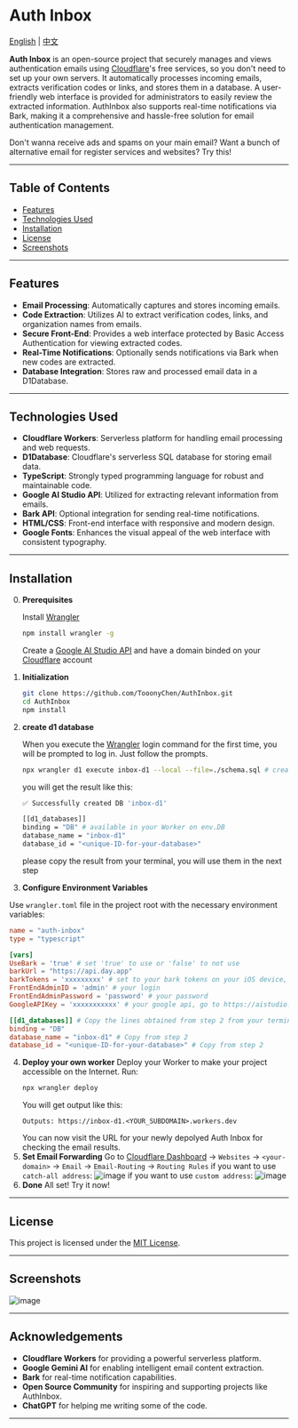 # Auth Inbox

[English](https://github.com/TooonyChen/AuthInbox/blob/main/README.md) | [中文](https://github.com/TooonyChen/AuthInbox/blob/main/README_CN.md)

**Auth Inbox** is an open-source project that securely manages and views authentication emails using [Cloudflare](https://cloudflare.com/)'s free services, so you don't need to set up your own servers. It automatically processes incoming emails, extracts verification codes or links, and stores them in a database. A user-friendly web interface is provided for administrators to easily review the extracted information. AuthInbox also supports real-time notifications via Bark, making it a comprehensive and hassle-free solution for email authentication management.

Don't wanna receive ads and spams on your main email? Want a bunch of alternative email for register services and websites? Try this! 

---

## Table of Contents

- [Features](#features)
- [Technologies Used](#technologies-used)
- [Installation](#installation)
- [License](#license)
- [Screenshots](#Screenshots)

---

## Features

- **Email Processing**: Automatically captures and stores incoming emails.
- **Code Extraction**: Utilizes AI to extract verification codes, links, and organization names from emails.
- **Secure Front-End**: Provides a web interface protected by Basic Access Authentication for viewing extracted codes.
- **Real-Time Notifications**: Optionally sends notifications via Bark when new codes are extracted.
- **Database Integration**: Stores raw and processed email data in a D1Database.

---

## Technologies Used

- **Cloudflare Workers**: Serverless platform for handling email processing and web requests.
- **D1Database**: Cloudflare's serverless SQL database for storing email data.
- **TypeScript**: Strongly typed programming language for robust and maintainable code.
- **Google AI Studio API**: Utilized for extracting relevant information from emails.
- **Bark API**: Optional integration for sending real-time notifications.
- **HTML/CSS**: Front-end interface with responsive and modern design.
- **Google Fonts**: Enhances the visual appeal of the web interface with consistent typography.

---

## Installation
0. **Prerequisites**

   Install [Wrangler](https://developers.cloudflare.com/workers/wrangler/get-started/)
   ```bash
   npm install wrangler -g
   ```
   Create a [Google AI Studio API](https://aistudio.google.com/) and have a domain binded on your [Cloudflare](https://dash.cloudflare.com/) account

2. **Initialization**

   ```bash
   git clone https://github.com/TooonyChen/AuthInbox.git
   cd AuthInbox
   npm install
   ```

3. **create d1 database**

   When you execute the [Wrangler](https://developers.cloudflare.com/workers/wrangler/get-started/) login command for the first time, you will be prompted to log in. Just follow the prompts.

   ```bash
   npx wrangler d1 execute inbox-d1 --local --file=./schema.sql # creating a d1 database called 'inbox-d1'
   ```
   you will get the result like this:
   ```bash
   ✅ Successfully created DB 'inbox-d1'

   [[d1_databases]]
   binding = "DB" # available in your Worker on env.DB
   database_name = "inbox-d1"
   database_id = "<unique-ID-for-your-database>"
   ```
   please copy the result from your terminal, you will use them in the next step

4. **Configure Environment Variables**

Use `wrangler.toml` file in the project root with the necessary environment variables:

   ```toml
   name = "auth-inbox"
   type = "typescript"
   
   [vars]
   UseBark = 'true' # set 'true' to use or 'false' to not use
   barkUrl = "https://api.day.app"
   barkTokens = 'xxxxxxxxx' # set to your bark tokens on your iOS device, download it from https://bark.day.app/
   FrontEndAdminID = 'admin' # your login
   FrontEndAdminPassword = 'password' # your password
   GoogleAPIKey = 'xxxxxxxxxxx' # your google api, go to https://aistudio.google.com/ to generate one if u dont have

   [[d1_databases]] # Copy the lines obtained from step 2 from your terminal.
   binding = "DB"
   database_name = "inbox-d1" # Copy from step 2
   database_id = "<unique-ID-for-your-database>" # Copy from step 2
   ```
4. **Deploy your own worker**
   Deploy your Worker to make your project accessible on the Internet. Run:
   ```bash
   npx wrangler deploy
   ```
   You will get output like this:
   ```
   Outputs: https://inbox-d1.<YOUR_SUBDOMAIN>.workers.dev
   ```
   You can now visit the URL for your newly depolyed Auth Inbox for checking the email results.
5. **Set Email Forwarding**
   Go to [Cloudflare Dashboard](https://dash.cloudflare.com/) -> `Websites` -> `<your-domain>` -> `Email` -> `Email-Routing` -> `Routing Rules`
   if you want to use `catch-all address`:
   ![image](https://github.com/user-attachments/assets/53e5a939-6b03-4ca6-826a-7a5f02f361ac)
   if you want to use `custom address`:
   ![image](https://github.com/user-attachments/assets/b0d0ab94-c2ad-4870-ac08-d53e64b2c880)
6. **Done**
   All set! Try it now!

   
---

## License

This project is licensed under the [MIT License](LICENSE).

---

## Screenshots

![image](https://github.com/user-attachments/assets/2a93c9a7-0fd9-404b-9bce-83a458f1c66e)

---

## Acknowledgements

- **Cloudflare Workers** for providing a powerful serverless platform.
- **Google Gemini AI** for enabling intelligent email content extraction.
- **Bark** for real-time notification capabilities.
- **Open Source Community** for inspiring and supporting projects like AuthInbox.
- **ChatGPT** for helping me writing some of the code.

---
